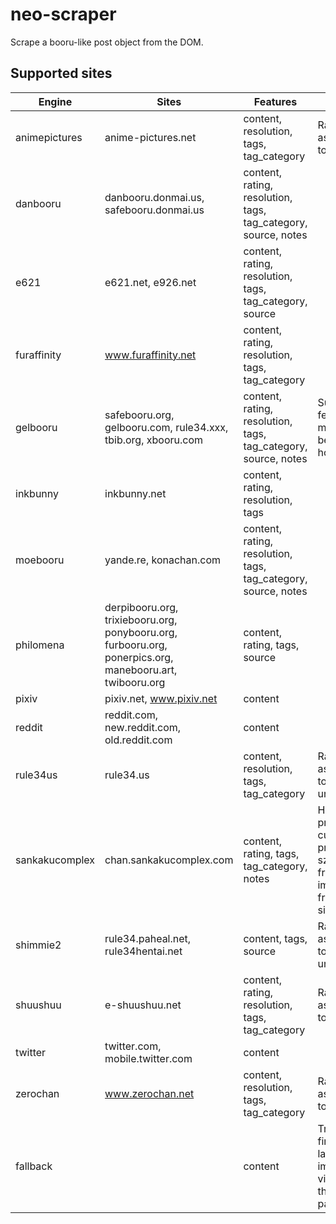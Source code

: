 # neo-scraper

Scrape a booru-like post object from the DOM.

## Supported sites

| Engine         | Sites                                                                                                    | Features                                                       | Notes                                                                           |
| -------------- | -------------------------------------------------------------------------------------------------------- | -------------------------------------------------------------- | ------------------------------------------------------------------------------- |
| animepictures  | anime-pictures.net                                                                                       | content, resolution, tags, tag_category                        | Rating is assumed to be safe.                                                   |
| danbooru       | danbooru.donmai.us, safebooru.donmai.us                                                                  | content, rating, resolution, tags, tag_category, source, notes |                                                                                 |
| e621           | e621.net, e926.net                                                                                       | content, rating, resolution, tags, tag_category, source        |                                                                                 |
| furaffinity    | www.furaffinity.net                                                                                      | content, rating, resolution, tags, tag_category                |                                                                                 |
| gelbooru       | safebooru.org, gelbooru.com, rule34.xxx, tbib.org, xbooru.com                                            | content, rating, resolution, tags, tag_category, source, notes | Supported features might vary between hosts.                                    |
| inkbunny       | inkbunny.net                                                                                             | content, rating, resolution, tags                              |                                                                                 |
| moebooru       | yande.re, konachan.com                                                                                   | content, rating, resolution, tags, tag_category, source, notes |                                                                                 |
| philomena      | derpibooru.org, trixiebooru.org, ponybooru.org, furbooru.org, ponerpics.org, manebooru.art, twibooru.org | content, rating, tags, source                                  |                                                                                 |
| pixiv          | pixiv.net, www.pixiv.net                                                                                 | content                                                        |                                                                                 |
| reddit         | reddit.com, new.reddit.com, old.reddit.com                                                               | content                                                        |                                                                                 |
| rule34us       | rule34.us                                                                                                | content, resolution, tags, tag_category                        | Rating is assumed to be unsafe.                                                 |
| sankakucomplex | chan.sankakucomplex.com                                                                                  | content, rating, tags, tag_category, notes                     | Hotlink protection currently prevents szurubooru from importing from this site. |
| shimmie2       | rule34.paheal.net, rule34hentai.net                                                                      | content, tags, source                                          | Rating is assumed to be unsafe.                                                 |
| shuushuu       | e-shuushuu.net                                                                                           | content, rating, resolution, tags, tag_category                | Rating is assumed to be safe.                                                   |
| twitter        | twitter.com, mobile.twitter.com                                                                          | content                                                        |                                                                                 |
| zerochan       | www.zerochan.net                                                                                         | content, resolution, tags, tag_category                        | Rating is assumed to be safe.                                                   |
| fallback       |                                                                                                          | content                                                        | Tries to find the largest image or video on the current page.                   |
